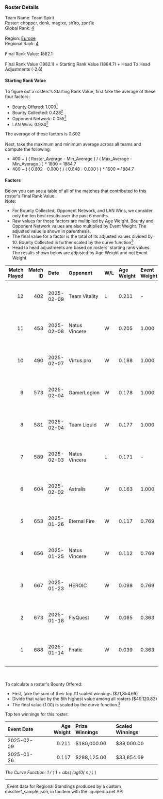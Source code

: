 ### Roster Details<br />
Team Name: Team Spirit<br />
Roster: chopper, donk, magixx, sh1ro, zont1x<br />
Global Rank: [4](../../standings_global_2025_07_07.md)<br />
<br />
Region: [Europe]( ../../standings_europe_2025_07_07.md)<br />
Regional Rank: [4]( ../../standings_europe_2025_07_07.md)<br />
<br />
Final Rank Value:  1882.1<br />
<br />
Final Rank Value (1882.1) = Starting Rank Value (1884.7) + Head To Head Adjustments (-2.6)<br />

#### Starting Rank Value<br />
To figure out a rosters's Starting Rank Value, first take the average of these four factors:<br />
- Bounty Offered: 1.000[<sup>1</sup>](#table2)
- Bounty Collected: 0.428[<sup>2</sup>](#table1)
- Opponent Network: 0.055[<sup>2</sup>](#table1)
- LAN Wins: 0.924[<sup>2</sup>](#table1)

The average of these factors is 0.602<br />
<br />
Next, take the maximum and minimum average across all teams and compute the following:<br />
- 400 + ( ( Roster_Average - Min_Average ) / ( Max_Average - Min_Average ) ) * 1600 = 1884.7
- 400 + ( ( 0.602 - 0.000 ) / ( 0.648 - 0.000 ) ) * 1600 = 1884.7


#### Factors<br />
Below you can see a table of all of the matches that contributed to this roster's Final Rank Value.<br />
Note:<br />

- For Bounty Collected, Opponent Network, and LAN Wins, we consider only the ten best results over the past 6 months.
- Raw values for those factors are multiplied by Age Weight. Bounty and Opponent Network values are also multiplied by Event Weight. The adjusted value is shown in parenthesis.
- The final value for a factor is the total of its adjusted values divided by 10. Bounty Collected is further scaled by the curve function[<sup>3</sup>](#curveFunction)
- Head to head adjustments are based on rosters' starting rank values. The results shown below are adjusted by Age Weight and not Event Weight
<span id="table1"></span><br />


| Match Played | Match ID | Date       | Opponent      | W/L | Age Weight | Event Weight | Bounty Collected | Opponent Network | LAN Wins  | H2H Adj. | Roster                               |
| -: | -: | :- | :- | :- | :- | :- | :- | :- | :- | -: | :- |
|           12 |      402 | 2025-02-09 | Team Vitality | L   | 0.211      | -            | -                | -                | -         |    -4.55 | chopper, donk, magixx, sh1ro, zont1x |
|           11 |      453 | 2025-02-08 | Natus Vincere | W   | 0.205      | 1.000        | 0.398 (0.082)    | 0.287 (0.059)    | 1 (0.205) |     0.41 | chopper, donk, magixx, sh1ro, zont1x |
|           10 |      490 | 2025-02-07 | Virtus.pro    | W   | 0.198      | 1.000        | 0.377 (0.075)    | 0.442 (0.088)    | 1 (0.198) |     1.10 | chopper, donk, magixx, sh1ro, zont1x |
|            9 |      573 | 2025-02-04 | GamerLegion   | W   | 0.178      | 1.000        | 0.103 (0.018)    | 0.414 (0.074)    | 1 (0.178) |     0.20 | chopper, donk, magixx, sh1ro, zont1x |
|            8 |      581 | 2025-02-04 | Team Liquid   | W   | 0.177      | 1.000        | 0.069 (0.012)    | 0.201 (0.036)    | 1 (0.177) |     0.09 | chopper, donk, magixx, sh1ro, zont1x |
|            7 |      589 | 2025-02-03 | Natus Vincere | L   | 0.171      | -            | -                | -                | -         |    -5.07 | chopper, donk, magixx, sh1ro, zont1x |
|            6 |      604 | 2025-02-02 | Astralis      | W   | 0.163      | 1.000        | 1.000 (0.163)    | 1.000 (0.163)    | 1 (0.163) |     3.10 | chopper, donk, magixx, sh1ro, zont1x |
|            5 |      653 | 2025-01-26 | Eternal Fire  | W   | 0.117      | 0.769        | 0.765 (0.069)    | 0.649 (0.059)    | 1 (0.117) |     1.88 | chopper, donk, magixx, sh1ro, zont1x |
|            4 |      656 | 2025-01-25 | Natus Vincere | W   | 0.112      | 0.769        | 0.398 (0.034)    | 0.287 (0.025)    | 1 (0.112) |     0.21 | chopper, donk, magixx, sh1ro, zont1x |
|            3 |      667 | 2025-01-23 | HEROIC        | W   | 0.098      | 0.769        | 0.079 (0.006)    | 0.522 (0.039)    | 1 (0.098) |     0.02 | chopper, donk, magixx, sh1ro, zont1x |
|            2 |      673 | 2025-01-18 | FlyQuest      | W   | 0.065      | 0.363        | 0.088 (0.002)    | 0.014 (0.000)    | 0 (0.000) |     0.01 | chopper, donk, magixx, sh1ro, zont1x |
|            1 |      688 | 2025-01-14 | Fnatic        | W   | 0.039      | 0.363        | 0.000 (0.000)    | 0.489 (0.007)    | 0 (0.000) |     0.00 | chopper, donk, magixx, sh1ro, zont1x |

<br />
<span id="table2"></span><br />
To calculate a roster's Bounty Offered:<br />

- First, take the sum of their top 10 scaled winnings ($71,854.69)
- Divide that value by the 5th highest value among all rosters ($49,120.83)
- The final value (1.00) is scaled by the curve function.[<sup>3</sup>](#curveFunction)

Top ten winnings for this roster:<br />

| Event Date | Age Weight | Prize Winnings | Scaled Winnings |
| :- | -: | :- | :- |
| 2025-02-09 |      0.211 | $180,000.00    | $38,000.00      |
| 2025-01-26 |      0.117 | $288,125.00    | $33,854.69      |


<span id="curveFunction"></span>_The Curve Function: 1 / ( 1 + abs( log10( x ) ) )_<br />

---
_Event data for Regional Standings produced by a custom mischief_sample.json, in tandem with the liquipedia.net API<br />
